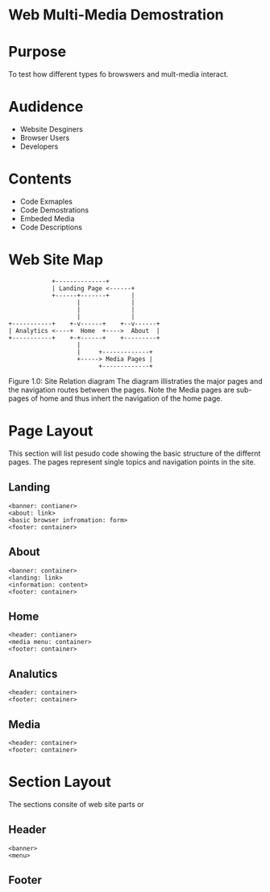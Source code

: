 Web Multi-Media Demostration
==========================================================================

Purpose
==========================================================================
To test how different types fo browswers and mult-media interact.

Audidence
==========================================================================
* Website Desginers
* Browser Users
* Developers

Contents
==========================================================================
* Code Exmaples
* Code Demostrations
* Embeded Media
* Code Descriptions

Web Site Map
==========================================================================
```
            +--------------+              
            | Landing Page <------+       
            +------+-------+      |       
                   |              |       
                   |              |       
                   |              |       
+-----------+    +-v------+    +--v------+
| Analytics <----+  Home  +---->  About  |
+-----------+    +-+------+    +---------+
                   |                      
                   |     +-------------+  
                   +-----> Media Pages |  
                         +-------------+  
```
Figure 1.0: Site Relation diagram
The diagram illistraties the major pages and the navigation routes between
the pages. Note the Media pages are sub-pages of home and thus inhert the
navigation of the home page.

Page Layout
==========================================================================
This section will list pesudo code showing the basic structure of the
differnt pages. The pages represent single topics and navigation points in
the site.

Landing
--------------------------------------------------------------------------
```
<banner: contianer>
<about: link>
<basic browser infromation: form>
<footer: container>
```

About
--------------------------------------------------------------------------
```
<banner: container>
<landing: link>
<information: content>
<footer: container>
```

Home
--------------------------------------------------------------------------
```
<header: contianer>
<media menu: container>
<footer: container>
```

Analutics
--------------------------------------------------------------------------
```
<header: container>
<footer: container>
```

Media
--------------------------------------------------------------------------
```
<header: container>
<footer: container>
```

Section Layout
==========================================================================
The sections consite of web site parts or

Header
--------------------------------------------------------------------------
```
<banner>
<menu>
```

Footer
--------------------------------------------------------------------------
```

```

